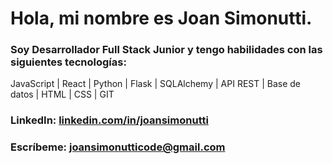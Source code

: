 # Hola, mi nombre es **Joan Simonutti**.

### **Soy Desarrollador Full Stack Junior** y tengo habilidades con las siguientes tecnologías:
JavaScript | React | Python | Flask | SQLAlchemy | API REST | Base de datos | HTML | CSS | GIT
### **LinkedIn:** [linkedin.com/in/joansimonutti](https://www.linkedin.com/in/joansimonutti/)
### **Escríbeme:** [joansimonutticode@gmail.com](mailto:joansimonutticode@gmail.com)

